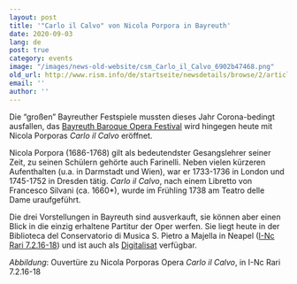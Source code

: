 ```yaml
---
layout: post
title: '"Carlo il Calvo" von Nicola Porpora in Bayreuth'
date: 2020-09-03
lang: de
post: true
category: events
image: "/images/news-old-website/csm_Carlo_il_Calvo_6902b47468.png"
old_url: http://www.rism.info/de/startseite/newsdetails/browse/2/article/64/nicola-porporas-carlo-il-calvo-in-bayreuth.html
email: ''
author: ''
---
```


Die “großen” Bayreuther Festspiele mussten dieses Jahr Corona-bedingt ausfallen, das [Bayreuth Baroque Opera Festival](https://www.bayreuthbaroque.de/ "Opens external link in new window") wird hingegen heute mit Nicola Porporas _Carlo il Calvo_ eröffnet.  
  
Nicola Porpora (1686-1768) gilt als bedeutendster Gesangslehrer seiner Zeit, zu seinen Schülern gehörte auch Farinelli. Neben vielen kürzeren Aufenthalten (u.a. in Darmstadt und Wien), war er 1733-1736 in London und 1745-1752 in Dresden tätig. _Carlo il Calvo_, nach einem Libretto von Francesco Silvani (ca. 1660\*), wurde im Frühling 1738 am Teatro delle Dame uraufgeführt.   
  
Die drei Vorstellungen in Bayreuth sind ausverkauft, sie können aber einen Blick in die einzig erhaltene Partitur der Oper werfen. Sie liegt heute in der Biblioteca del Conservatorio di Musica S. Pietro a Majella in Neapel ([I-Nc Rari 7.2.16-18](https://opac.rism.info/search?id=850008987&View=rism "Opens external link in new window")) und ist auch als [Digitalisat](http://www.internetculturale.it/jmms/iccuviewer/iccu.jsp?teca=MagTeca+-+ICCU&id=oai:www.internetculturale.sbn.it/Teca:20:NT0000:IT%5C%5CICCU%5C%5CMSM%5C%5C0161656 "Opens external link in new window") verfügbar.

_Abbildung_: Ouvertüre zu Nicola Porporas Opera _Carlo il Calvo_, in I-Nc Rari 7.2.16-18

&nbsp;

